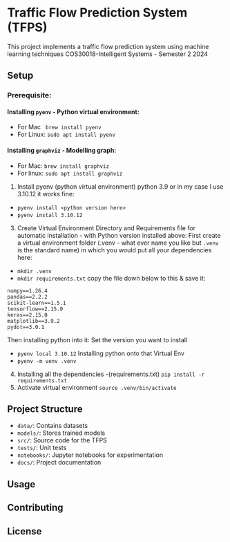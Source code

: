 # Traffic Flow Prediction System (TFPS)

This project implements a traffic flow prediction system using machine learning techniques 
COS30018-Intelligent Systems - Semester 2 2024

## Setup
### Prerequisite:
#### Installing `pyenv` - Python virtual environment:
- For Mac
` brew install pyenv`
- For Linux:
`sudo apt install pyenv`

#### Installing `graphviz` - Modelling graph:
- For Mac:
`brew install graphviz`
- For linux:
`sudo apt install graphviz`

1. Install pyenv (python virtual environment) python 3.9 or in my case I use 3.10.12 it works fine:
- `pyenv install <python version here>`
- `pyenv install 3.10.12`

3. Create Virtual Environment Directory and Requirements file for automatic installation - with Python version installed above:
First create a virtual environment folder (.venv - what ever name you like but `.venv` is the standard name)  in which you would put all your dependencies here:
- `mkdir .venv`
- `mkdir requirements.txt` copy the file down below to this & save it:
```
numpy==1.26.4
pandas==2.2.2
scikit-learn==1.5.1
tensorflow==2.15.0
keras==2.15.0
matplotlib==3.9.2
pydot==3.0.1
```

Then installing python into it:
Set the version you want to install
- `pyenv local 3.10.12`
Installing python onto that Virtual Env
- `pyenv -m venv .venv`
4. Installing all the dependencies -(requirements.txt) 
`pip install -r requirements.txt`
5. Activate virtual environment
`source .venv/bin/activate`


## Project Structure

- `data/`: Contains datasets
- `models/`: Stores trained models
- `src/`: Source code for the TFPS
- `tests/`: Unit tests
- `notebooks/`: Jupyter notebooks for experimentation
- `docs/`: Project documentation

## Usage



## Contributing



## License

